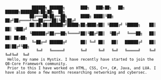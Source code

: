                 ██████╗ ██████╗       ███╗   ███╗██╗   ██╗ ██████╗████████╗██╗██╗  ██╗
               ██╔═══██╗██╔══██╗      ████╗ ████║╚██╗ ██╔╝██╔════╝╚══██╔══╝██║╚██╗██╔╝
               ██║██╗██║██████╦╝█████╗██╔████╔██║ ╚████╔╝ ╚█████╗    ██║   ██║ ╚███╔╝ 
               ╚██████╔╝██╔══██╗╚════╝██║╚██╔╝██║  ╚██╔╝   ╚═══██╗   ██║   ██║ ██╔██╗ 
                ╚═██╔═╝ ██████╦╝      ██║ ╚═╝ ██║   ██║   ██████╔╝   ██║   ██║██╔╝╚██╗
                  ╚═╝   ╚═════╝       ╚═╝     ╚═╝   ╚═╝   ╚═════╝    ╚═╝   ╚═╝╚═╝  ╚═╝
     Hello, my name is Mystix. I have recently have started to join the QB-Core Framework community. 
     Prior to this I have worked on HTML, CSS, C++, C#, Java, and LUA. I have also done a few months researching networking and cybersec.
